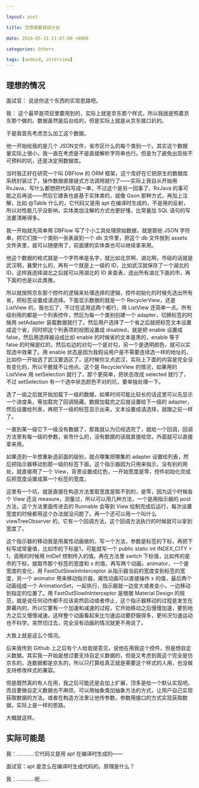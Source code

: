 ```yaml
---

layout: post

title: 空想面霸育成计划

date: 2016-05-31 21:07:00 +0800

categories: Others

tags: [andoid, interview]
---
```


## 理想的情况

面试官： 说说你这个东西的实现思路吧。

我： 这个最早是项目里要用到的，实际上就是京东那个样式，所以我就是照着京东那个做的。数据虽然是后台给的，但是实际上就是从京东接口扒的。

于是我首先考虑怎么加工这个数据。

他一开始给我的是几个 JSON文件，省市区什么的每个类别一个。其实这个数据量实际上很小，我一直在考虑是不是直接解析字符串也行。但是为了避免出现些不可预料的坑，还是决定用数据库。

当时我正好在研究一个叫 DBFlow 的 ORM 框架，这个库好在它把原生的数据库系统封装过了，操作数据直接链式方法调用就行了——实际上我自从开始用 RxJava，写什么都想把代码写成一串，不过这个是另一回事了，RxJava 的事可能之后再说——然后它建表也是基于实体类的，就像 Gson 那种方式，再加上注解，比如 @Table 什么的，它代码又是用 apt 在编译时生成的，不是用的反射，所以对性能几乎没影响，实体类加注解的方式也更好懂，比常量加 SQL 语句的写法要清晰得多。

我一开始就先简单用 DBFlow 写了个小工具处理原始数据，就是那些 JSON 字符串，把它们按一个类别一张表装到一个 db 文件里，把这个 db 文件放到 assets 文件夹里，就可以随便用了，前面建的实体类也可以继续拿来用。

他这个数据的格式就是一个字符串是名字，就比如北京啊，湖北啊，市级的话就是武汉啊，襄樊什么的，再有一个就是上一级的 ID，比如武汉就保存了一个湖北的 ID，这样我选择湖北之后就可以用湖北的 ID 来查表，选出所有湖北下面的市，再下面的也是以此类推。

所以就按照京东那个控件的逻辑来处理选择的逻辑，控件初始化的时候先选出所有省，把标签设置成请选择。下面显示数据的就是一个 RecyclerView，还是 ListView 的，我也忘了，不过在这用这两个都行，用 ListView 还简单一点。所有级别用的都是一个列表控件，然后为每一个类别创建一个 adapter，切换标签的时候用 setAdapter 装载数据就行了。然后用户选择了一个省之后就把标签文本设置成这个省，同时把这个列表项的视图设置成 disabled，就是把 enable 设置成 false，然后用选择器设成比如 enable 的时候省的文本是黑的，enable 等于 false 的时候是红的，然后右边的对勾一个是对勾，另一个是透明颜色，就可以实现选中效果了。用 enable 状态是因为我假设用户是不需要连续选一样的地址的，比如你一开始选了武汉要选区了，这时候你又点武汉，实际上下面的内容是完全没有变化的，所以干脆就不让他点。这个是 RecyclerView 的情况，如果用的 ListView 用 setSelection 就行了，那个更简单，把状态改成 selected 就行了，不过 setSelection 有一个选中状态颜色不对的坑，要单独处理一下。

选了一级之后就开始加载下一级的数据，如果时间可能比较长的话这里可以先显示一个进度条，等加载完了回调隐藏。数据加载完之后就设置给下一级的 adapter，然后设置给列表，再把下一级的标签显示出来，文本设置成请选择，就跟之前一样了。

一直到某一级它下一级没有数据了，那我就认为已经选完了，就给一个回调，回调方法里有每一级的参数，省市什么的，没有数据的话就直接给空。外面就可以直接拿来用。

如果选到一半想重新选前面的级别，就点哪集把哪集的 adapter 设置给列表，然后把指示器移动到那一级的标签下面。这个指示器因为只用来指示，没有别的用处，就直接用了一个 View，背景设置成红色，一开始宽度是零，控件初始化完成后把宽度设置成第一个标签的宽度。

这里有一个坑，就是直接在构造方法里取宽度是取不到的，是零，因为这个时候各个 View 还没 measure，测量过，所以可以用几种方法，一个是用指示器的 post 方法，这个方法里面传进去的 Runnable 会等到 View 绘制完成后运行，每次设置宽度的时候都用这个办法就没问题了。再一个还可以用一个叫什么 viewTreeObserver 的，它有一个回调方法，这个回调方法执行的时候就可以拿到宽度了。

这个指示器的移动我是用属性动画做的，写一个方法，参数是标签的下标，再把下标写成常量值，比如市的下标是1，可能就写一个 public static int INDEX_CITY = 1，调用的时候用 IntDef 控制传入的值。再在方法里 switch 下标值，比如传的是市的下标，就取市那个标签的宽度和 x 的值，再写两个动画，animator，一个是宽度的变化，用 FastOutSlowInInterceptor 从指示器当前的宽度变到标签的宽度，另一个 animator 用来移动指示器，属性动画可以直接操作 x 的值，最后两个动画组成一个 AnimationSet，一起执行，指示器就一边变大或者变小，一边移动到指定的位置了。用 FastOutSlowInInterceptor 是根据 Material Design 的规范，就是说任何动作都不应该突然启动或者停止，这个指示器移动的过程是发生在屏幕内的，所以它要有一个加速和减速的过程，它开始移动之后慢慢加速，要到地方之后又慢慢减速。这样整个动画看起来比匀速运动要舒服得多，更何况匀速运动也不科学。突然切过去，完全没有动画的情况就更不用说了。

大致上就是这么个情况。

后来我传到 Github 上之后有个人给我提意见，说他在用我这个控件，但是想自定义数据。其实我一开始是想过要支持自定义数据的，但是又考虑到我这个完全是仿京东的，连数据都是京东的，所以只打算给真正就是需要这个样式的人用，也没做支持修改样式的兼容。

但是既然真的有人在用，我之后可能还是会加上扩展，顶多是给一个默认实现吧。而且要做自定义数据也不麻烦，可以用抽象类加抽象方法的方式，让用户自己实现获取数据的方法。或者在构造方法里让他传参数，参数用接口的方式实现获取数据，实际上是一样的思路。

大概就这样。

## 实际可能是

我：…………它代码又是用 apt 在编译时生成的——

面试官：apt 是怎么在编译时生成代码的，原理是什么？

我：…………呃……